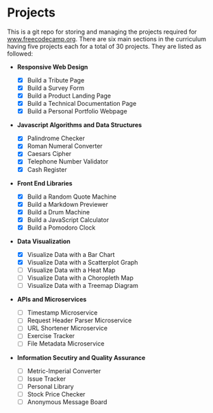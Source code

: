 # Projects

This is a git repo for storing and managing the projects required for www.freecodecamp.org. There are six
main sections in the curriculum having five projects each for a total of 30 projects. They are listed as followed:

-   **Responsive Web Design**

    -   [x] Build a Tribute Page
    -   [x] Build a Survey Form
    -   [x] Build a Product Landing Page
    -   [x] Build a Technical Documentation Page
    -   [x] Build a Personal Portfolio Webpage

-   **Javascript Algorithms and Data Structures**

    -   [x] Palindrome Checker
    -   [x] Roman Numeral Converter
    -   [x] Caesars Cipher
    -   [x] Telephone Number Validator
    -   [x] Cash Register

-   **Front End Libraries**

    -   [x] Build a Random Quote Machine
    -   [x] Build a Markdown Previewer
    -   [x] Build a Drum Machine
    -   [x] Build a JavaScript Calculator
    -   [x] Build a Pomodoro Clock

-   **Data Visualization**

    -   [x] Visualize Data with a Bar Chart
    -   [x] Visualize Data with a Scatterplot Graph
    -   [ ] Visualize Data with a Heat Map
    -   [ ] Visualize Data with a Choropleth Map
    -   [ ] Visualize Data with a Treemap Diagram

-   **APIs and Microservices**

    -   [ ] Timestamp Microservice
    -   [ ] Request Header Parser Microservice
    -   [ ] URL Shortener Microservice
    -   [ ] Exercise Tracker
    -   [ ] File Metadata Microservice

-   **Information Secutiry and Quality Assurance**
    -   [ ] Metric-Imperial Converter
    -   [ ] Issue Tracker
    -   [ ] Personal Library
    -   [ ] Stock Price Checker
    -   [ ] Anonymous Message Board
